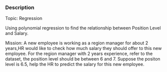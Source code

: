 ### Description

Topic: Regression

Using polynomial regression to find the relationship between Position Level and Salary.

Mission:
A new employee is working as a region manager for about 2 years,HR would like to check how much salary they should offer to this new employee.
For the region manager with 2 years experience, refer to the dataset, the position level should be between 6 and 7.
Suppose the positon level is 6.5, help the HR to predict the salary for this new employee.

